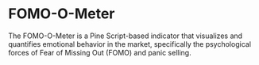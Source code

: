 # FOMO-O-Meter
The FOMO-O-Meter is a Pine Script-based indicator that visualizes and quantifies emotional behavior in the market, specifically the psychological forces of Fear of Missing Out (FOMO) and panic selling.
